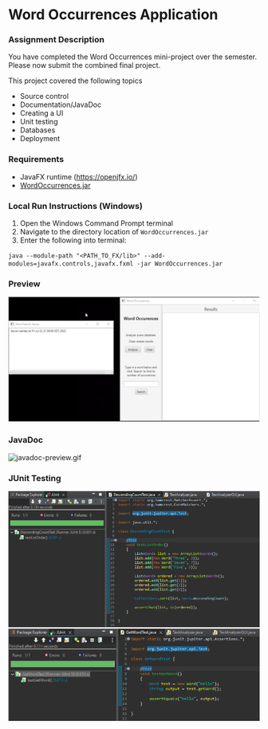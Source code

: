 # Word Occurrences Application

### Assignment Description
You have completed the Word Occurrences mini-project over the semester.  Please now submit the combined final project.

This project covered the following topics

+ Source control
+ Documentation/JavaDoc
+ Creating a UI
+ Unit testing
+ Databases
+ Deployment

### Requirements
- JavaFX runtime (https://openjfx.io/) <br>
- [WordOccurrences.jar](WordOccurrences.jar)

### Local Run Instructions (Windows)
1. Open the Windows Command Prompt terminal
2. Navigate to the directory location of `WordOccurrences.jar`
3. Enter the following into terminal:
```
java --module-path "<PATH_TO_FX/lib>" --add-modules=javafx.controls,javafx.fxml -jar WordOccurrences.jar
```

### Preview
![app-demo.gif](screenshot/app-demo.gif)

### JavaDoc
![javadoc-preview.gif](screenshot/javadoc-preview.gif)


### JUnit Testing
![JUnit-DescendingCountTest.png](screenshot/JUnit-DescendingCountTest.png) ![JUnit-GetWordTest.png](screenshot/JUnit-GetWordTest.png)
